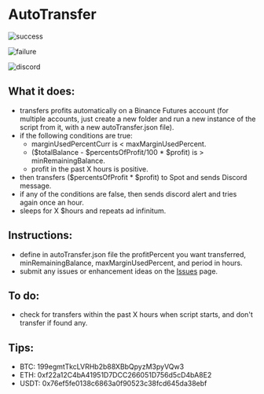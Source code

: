 # AutoTransfer

![success](https://i.imgur.com/RrG82RK.png)

![failure](https://i.imgur.com/7AtDANL.png)

![discord](https://i.imgur.com/GcAIelz.png)

## What it does:
- transfers profits automatically on a Binance Futures account (for multiple accounts, just create a new folder and run a new instance of the script from it, with a new autoTransfer.json file).
- if the following conditions are true:
  - marginUsedPercentCurr is < maxMarginUsedPercent.
  - ($totalBalance - $percentsOfProfit/100 * $profit) is > minRemainingBalance.
  - profit in the past X hours is positive.
- then transfers ($percentsOfProfit * $profit) to Spot and sends Discord message.
- if any of the conditions are false, then sends discord alert and tries again once an hour.
- sleeps for X $hours and repeats ad infinitum.

## Instructions:
- define in autoTransfer.json file the profitPercent you want transferred, minRemainingBalance, maxMarginUsedPercent, and period in hours.
- submit any issues or enhancement ideas on the [Issues](https://github.com/daisy613/autoTransfer/issues) page.

## To do:
- check for transfers within the past X hours when script starts, and don't transfer if found any.

## Tips:
- BTC:  199egmtTkcLVRHb2b88XBbQpyzM3pyVQw3
- ETH:  0xf22a12C4bA41951D7DCC266051D756d5cD4bA8E2
- USDT: 0x76ef5fe0138c6863a0f90523c38fcd645da38ebf
